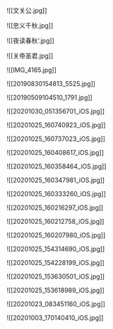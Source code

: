 

![[文关公.jpg]]

![[忠义千秋.jpg]]

![[夜读春秋‘.jpg]]

![[关帝圣君.jpg]]

![[IMG_4165.jpg]]

![[20190830154813_5525.jpg]]

![[20190509104510_1791.jpg]]

![[20201030_051356701_iOS.jpg]]

![[20201025_160740923_iOS.jpg]]

![[20201025_160737023_iOS.jpg]]

![[20201025_160408617_iOS.jpg]]

![[20201025_160358464_iOS.jpg]]

![[20201025_160347981_iOS.jpg]]

![[20201025_160333260_iOS.jpg]]

![[20201025_160216297_iOS.jpg]]

![[20201025_160212758_iOS.jpg]]

![[20201025_160207980_iOS.jpg]]

![[20201025_154314690_iOS.jpg]]

![[20201025_154228199_iOS.jpg]]

![[20201025_153630501_iOS.jpg]]

![[20201025_153618989_iOS.jpg]]

![[20201023_083451160_iOS.jpg]]

![[20201003_170140410_iOS.jpg]]